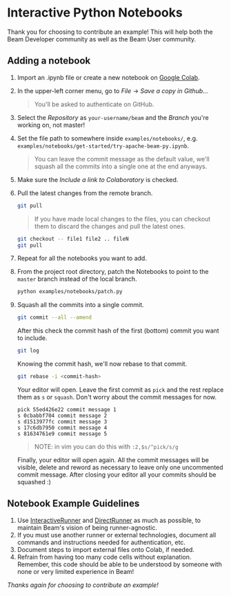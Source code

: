 <!--
    Licensed to the Apache Software Foundation (ASF) under one
    or more contributor license agreements.  See the NOTICE file
    distributed with this work for additional information
    regarding copyright ownership.  The ASF licenses this file
    to you under the Apache License, Version 2.0 (the
    "License"); you may not use this file except in compliance
    with the License.  You may obtain a copy of the License at

      http://www.apache.org/licenses/LICENSE-2.0

    Unless required by applicable law or agreed to in writing,
    software distributed under the License is distributed on an
    "AS IS" BASIS, WITHOUT WARRANTIES OR CONDITIONS OF ANY
    KIND, either express or implied.  See the License for the
    specific language governing permissions and limitations
    under the License.
-->

# Interactive Python Notebooks

Thank you for choosing to contribute an example! This will help both the Beam Developer community as well as the Beam User
community.

## Adding a notebook
1. Import an .ipynb file or create a new notebook on [Google Colab](https://colab.research.google.com).
2. In the upper-left corner menu, go to *File* -> *Save a copy in Github...*
    > You'll be asked to authenticate on GitHub.
3. Select the *Repository* as `your-username/beam` and the *Branch* you're working on, not master!
4. Set the file path to somewhere inside `examples/notebooks/`, e.g. `examples/notebooks/get-started/try-apache-beam-py.ipynb`.
    > You can leave the commit message as the default value, we'll squash all the commits into a single one at the end anyways.
5. Make sure the *Include a link to Colaboratory* is checked.
6. Pull the latest changes from the remote branch.
    ```sh
    git pull
    ```
    > If you have made local changes to the files, you can checkout them to discard the changes and pull the latest ones.
    ```sh
    git checkout -- file1 file2 .. fileN
    git pull
    ```
7. Repeat for all the notebooks you want to add.
8. From the project root directory, patch the Notebooks to point to the `master` branch instead of the local branch.
    ```sh
    python examples/notebooks/patch.py
    ```
9. Squash all the commits into a single commit.
    ```sh
    git commit --all --amend
    ```
    After this check the commit hash of the first (bottom) commit you want to include.
    ```sh
    git log
    ```
    Knowing the commit hash, we'll now rebase to that commit.
    ```sh
    git rebase -i <commit-hash>
    ```
    Your editor will open. Leave the first commit as `pick` and the rest replace them as `s` or `squash`. Don't worry about the commit messages for now.
    ```
    pick 55ed426e22 commit message 1
    s 0cbabbf704 commit message 2
    s d1513977fc commit message 3
    s 17c6db7950 commit message 4
    s 81634761e9 commit message 5
    ```
    > NOTE: in vim you can do this with `:2,$s/^pick/s/g`

    Finally, your editor will open again. All the commit messages will be visible, delete and reword as necessary to leave only one uncommented commit message. After closing your editor all your commits should be squashed :)

## Notebook Example Guidelines 

1. Use [InteractiveRunner](https://cloud.google.com/dataflow/docs/guides/interactive-pipeline-development) and [DirectRunner](https://beam.apache.org/documentation/runners/direct/) as much as possible, to maintain Beam's vision of being runner-agnostic.
2. If you must use another runner or external technologies, document all commands and instructions needed for authentication, etc.
3. Document steps to import external files onto Colab, if needed.
4. Refrain from having too many code cells without explanation. Remember, this code should be able to be understood by someone with none or very limited experience in Beam!

*Thanks again for choosing to contribute an example!*
